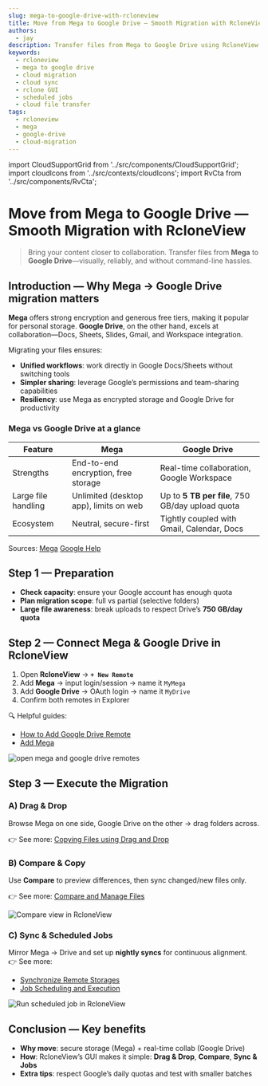 ```yaml
---
slug: mega-to-google-drive-with-rcloneview
title: Move from Mega to Google Drive — Smooth Migration with RcloneView
authors:
  - jay
description: Transfer files from Mega to Google Drive using RcloneView’s GUI—plan, preview, and automate migrations with drag-and-drop, compare, and scheduled syncs.
keywords:
  - rcloneview
  - mega to google drive
  - cloud migration
  - cloud sync
  - rclone GUI
  - scheduled jobs
  - cloud file transfer
tags:
  - rcloneview
  - mega
  - google-drive
  - cloud-migration
---
```


import CloudSupportGrid from '../src/components/CloudSupportGrid';
import cloudIcons from '../src/contexts/cloudIcons';
import RvCta from '../src/components/RvCta';

# Move from Mega to Google Drive — Smooth Migration with RcloneView

> Bring your content closer to collaboration. Transfer files from **Mega** to **Google Drive**—visually, reliably, and without command-line hassles.

## Introduction — Why Mega → Google Drive migration matters

**Mega** offers strong encryption and generous free tiers, making it popular for personal storage. **Google Drive**, on the other hand, excels at collaboration—Docs, Sheets, Slides, Gmail, and Workspace integration.  
<!-- truncate -->

Migrating your files ensures:
- **Unified workflows**: work directly in Google Docs/Sheets without switching tools  
- **Simpler sharing**: leverage Google’s permissions and team-sharing capabilities  
- **Resiliency**: use Mega as encrypted storage and Google Drive for productivity  

### Mega vs Google Drive at a glance

| Feature | Mega | Google Drive |
|---|---|---|
| Strengths | End-to-end encryption, free storage | Real-time collaboration, Google Workspace |
| Large file handling | Unlimited (desktop app), limits on web | Up to **5 TB per file**, 750 GB/day upload quota |
| Ecosystem | Neutral, secure-first | Tightly coupled with Gmail, Calendar, Docs |

Sources: [Mega](https://mega.io/) [Google Help](https://support.google.com/a/users/answer/7338880)

<!-- Obsidian note: CTA 컴포넌트 -->
<RvCta imageSrc="/img/rcloneview-preview.png" downloadUrl="https://rcloneview.com/src/download.html" />

## Step 1 — Preparation

- **Check capacity**: ensure your Google account has enough quota  
- **Plan migration scope**: full vs partial (selective folders)  
- **Large file awareness**: break uploads to respect Drive’s **750 GB/day quota**  


## Step 2 — Connect Mega & Google Drive in RcloneView

1. Open **RcloneView** → **`+ New Remote`**  
2. Add **Mega** → input login/session → name it `MyMega`  
3. Add **Google Drive** → OAuth login → name it `MyDrive`  
4. Confirm both remotes in Explorer  

🔍 Helpful guides:  
- [How to Add Google Drive Remote](https://rcloneview.com/support/howto/intro#step-2-adding-remote-storage-google-drive-example)  
- [Add Mega](/support/howto/remote-storage-connection-settings/mega)

<img src="/support/images/en/tutorials/open-mega-and-google-drive-remotes.png" alt="open mega and google drive remotes" class="img-medium img-center" />

## Step 3 — Execute the Migration

### A) Drag & Drop  
Browse Mega on one side, Google Drive on the other → drag folders across.  

👉 See more: [Copying Files using Drag and Drop](/support/howto/rcloneview-basic/browse-and-manage-remote-storage#copying-files-using-drag-and-drop)

### B) Compare & Copy  
Use **Compare** to preview differences, then sync changed/new files only.  

👉 See more: [Compare and Manage Files](/support/howto/rcloneview-basic/compare-folder-contents#compare-results-and-manage-files)

<img src="/support/images/en/howto/rcloneview-basic/compare-display-select.png" alt="Compare view in RcloneView" class="img-medium img-center" />

### C) Sync & Scheduled Jobs  
Mirror Mega → Drive and set up **nightly syncs** for continuous alignment.  
👉 See more:  
- [Synchronize Remote Storages](/support/howto/rcloneview-basic/synchronize-remote-storages)  
- [Job Scheduling and Execution](/support/howto/rcloneview-advanced/job-scheduling-and-execution)

<img src="/support/images/en/howto/rcloneview-basic/job-run-click.png" alt="Run scheduled job in RcloneView" class="img-medium img-center" />

## Conclusion — Key benefits

- **Why move**: secure storage (Mega) + real-time collab (Google Drive)  
- **How**: RcloneView’s GUI makes it simple: **Drag & Drop**, **Compare**, **Sync & Jobs**  
- **Extra tips**: respect Google’s daily quotas and test with smaller batches  


<CloudSupportGrid />
